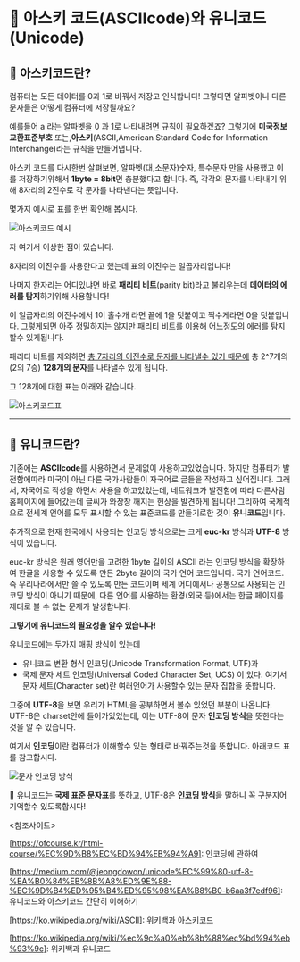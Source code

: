 # 📕 아스키 코드(ASCIIcode)와 유니코드(Unicode)

## 📗 아스키코드란?

컴퓨터는 모든 데이터를 0과 1로 바꿔서 저장고 인식합니다!
그렇다면 알파벳이나 다른 문자들은 어떻게 컴퓨터에 저장될까요?

예를들어 a 라는 알파벳을 0 과 1로 나타내려면 규칙이 필요하겠죠?
그렇기에 **미국정보교환표준부호** 또는,**아스키**(ASCII,American Standard Code for Information Interchange)라는 규칙을 만들어냅니다.

아스키 코드를 다시한번 살펴보면,
알파벳(대,소문자)숫자, 특수문자 만을 사용했고 이를 저장하기위해서 **1byte = 8bit**면 충분했다고 합니다. 즉, 각각의 문자를 나타내기 위해 8자리의 2진수로 각 문자를 나타낸다는 뜻입니다.

몇가지 예시로 표를 한번 확인해 봅시다.

![아스키코드 예시](https://user-images.githubusercontent.com/66991380/91523280-45199900-e937-11ea-9487-416dee02ae7e.jpg)

자 여기서 이상한 점이 있습니다.

8자리의 이진수를 사용한다고 했는데 표의 이진수는 일곱자리입니다!

나머지 한자리는 어디있냐면 바로 **패리티 비트**(parity bit)라고 불리우는데 **데이터의 에러를 탐지**하기위해 사용합니다!

이 일곱자리의 이진수에서 1이 홀수개 라면 끝에 1을 덧붙이고 짝수게라면 0을 덧붙입니다.
그렇게되면 아주 정밀하지는 않지만 패리티 비트를 이용해 어느정도의 에러를 탐지할수 있게됩니다.

패리티 비트를 제외하면 <u>총 7자리의 이진수로 문자를 나타낼수 있기 때문에</u> 총 2^7개의(2의 7승) **128개의 문자**를 나타낼수 있게 됩니다.

그 128개에 대한 표는 아래와 같습니다.

![아스키코드표](https://user-images.githubusercontent.com/66991380/91523424-ae99a780-e937-11ea-8f1f-a45b57f139a9.jpg)

---

## 📘 유니코드란?

기존에는 **ASCIIcode**를 사용하면서 문제없이 사용하고있었습니다.
하지만 컴퓨터가 발전함에따라 미국이 아닌 다른 국가사람들이 자국어로 글들을 작성하고 싶어집니다.
그래서, 자국어로 작성을 하면서 사용을 하고있었는데, 네트워크가 발전함에 따라 다른사람 홈페이지에 들어갔는데 글씨가 와장창 깨지는 현상을 발견하게 됩니다!
그리하여 국제적으로 전세계 언어를 모두 표시할 수 있는 표준코드를 만들기로한 것이 **유니코드**입니다.

추가적으로 현재 한국에서 사용되는 인코딩 방식으로는 크게 **euc-kr** 방식과 **UTF-8** 방식이 있습니다.

euc-kr 방식은 원래 영어만을 고려한 1byte 길이의 ASCII 라는 인코딩 방식을 확장하여 한글을 사용할 수 있도록 만든 2byte 길이의 국가 언어 코드입니다.
국가 언어코드. 즉 우리나라에서만 쓸 수 있도록 만든 코드이며 세계 어디에서나 공통으로 사용되는 인코딩 방식이 아니기 때문에, 다른 언어를 사용하는 환경(외국 등)에서는 한글 페이지를 제대로 볼 수 없는 문제가 발생합니다.

**그렇기에 유니코드의 필요성을 알수 있습니다!**

유니코드에는 두가지 매핑 방식이 있는데

- 유니코드 변환 형식 인코딩(Unicode Transformation Format, UTF)과
- 국제 문자 세트 인코딩(Universal Coded Character Set, UCS) 이 있다.
  여기서 문자 세트(Character set)란 여러언어가 사용할수 있는 문자 집합을 뜻합니다.

그중에 **UTF-8**을 보면 우리가 HTML을 공부하면서 볼수 있었던 부분이 나옵니다.
UTF-8은 charset안에 들어가있었는데, 이는 UTF-8이 문자 **인코딩 방식**을 뜻한다는것을 알 수 있습니다.

여기서 **인코딩**이란 컴퓨터가 이해할수 있는 형태로 바꿔주는것을 뜻합니다.
아래코드 표를 참고합시다.

![문자 인코딩 방식](https://user-images.githubusercontent.com/66991380/91524403-1224d480-e93a-11ea-9455-e7505503fd41.jpg)

🎈 <u>유니코드</u>는 **국제 표준 문자표**를 뜻하고, <u>UTF-8</u>은 **인코딩 방식**을 말하니 꼭 구분지어 기억할수 있도록합시다!

<참조사이트>

[https://m.blog.naver.com/postview.nhn?blogid=jamduino&logno=220833819592&proxyreferer=https:%2f%2fwww.google.co.kr%2f]: 아스키코드란?
[https://miaow-miaow.tistory.com/37#]: 유니코드란? '문자세트, 인코딩, 코드포인트, 평면, 정규화'

[https://ofcourse.kr/html-course/%EC%9D%B8%EC%BD%94%EB%94%A9]: 인코딩에 관하여

[https://medium.com/@jeongdowon/unicode%EC%99%80-utf-8-%EA%B0%84%EB%8B%A8%ED%9E%88-%EC%9D%B4%ED%95%B4%ED%95%98%EA%B8%B0-b6aa3f7edf96]: 유니코드와 아스키코드 간단히 이해하기

[https://ko.wikipedia.org/wiki/ASCII]: 위키백과 아스키코드

[https://ko.wikipedia.org/wiki/%ec%9c%a0%eb%8b%88%ec%bd%94%eb%93%9c]: 위키백과 유니코드
